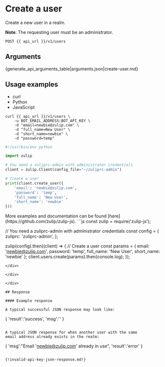 # Create a user

Create a new user in a realm.

**Note**: The requesting user must be an administrator.

`POST {{ api_url }}/v1/users`

## Arguments

{generate_api_arguments_table|arguments.json|create-user.md}

## Usage examples
<div class="code-section" markdown="1">
<ul class="nav">
<li data-language="curl">curl</li>
<li data-language="python">Python</li>
<li data-language="javascript">JavaScript</li>
</ul>
<div class="blocks">

<div data-language="curl" markdown="1">

```
curl {{ api_url }}/v1/users \
    -u BOT_EMAIL_ADDRESS:BOT_API_KEY \
    -d "email=newbie@zulip.com" \
    -d "full_name=New User" \
    -d "short_name=newbie" \
    -d "password=temp"

```

</div>

<div data-language="python" markdown="1">

```python
#!/usr/bin/env python

import zulip

# You need a zuliprc-admin with administrator credentials
client = zulip.Client(config_file="~/zuliprc-admin")

# Create a user
print(client.create_user({
    'email': 'newbie@zulip.com',
    'password': 'temp',
    'full_name': 'New User',
    'short_name': 'newbie'
}))
```

</div>

<div data-language="javascript" markdown="1">
More examples and documentation can be found [here](https://github.com/zulip/zulip-js).
```js
const zulip = require('zulip-js');

// You need a zuliprc-admin with administrator credentials
const config = {
    zuliprc: 'zuliprc-admin',
};

zulip(config).then((client) => {
    // Create a user
    const params = {
        email: 'newbie@zulip.com',
        password: 'temp',
        full_name: 'New User',
        short_name: 'newbie'
    };
    client.users.create(params).then(console.log);
});
```
</div>

</div>

</div>

## Response

#### Example response

A typical successful JSON response may look like:

```
{
    'result':'success',
    'msg':''
}
```

A typical JSON response for when another user with the same
email address already exists in the realm:

```
{
    'msg':"Email 'newbie@zulip.com' already in use",
    'result':'error'
}
```

{!invalid-api-key-json-response.md!}
